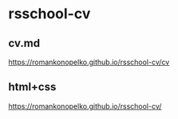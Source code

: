 # rsschool-cv

## cv.md
https://romankonopelko.github.io/rsschool-cv/cv 


## html+css
https://romankonopelko.github.io/rsschool-cv/
